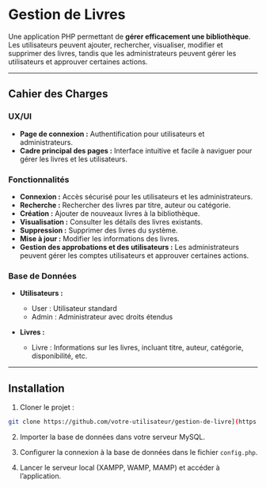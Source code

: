 # Gestion de Livres

Une application PHP permettant de **gérer efficacement une bibliothèque**.  
Les utilisateurs peuvent ajouter, rechercher, visualiser, modifier et supprimer des livres, tandis que les administrateurs peuvent gérer les utilisateurs et approuver certaines actions.

---

## Cahier des Charges

### UX/UI

- **Page de connexion :** Authentification pour utilisateurs et administrateurs.  
- **Cadre principal des pages :** Interface intuitive et facile à naviguer pour gérer les livres et les utilisateurs.  

### Fonctionnalités

- **Connexion :** Accès sécurisé pour les utilisateurs et les administrateurs.  
- **Recherche :** Rechercher des livres par titre, auteur ou catégorie.  
- **Création :** Ajouter de nouveaux livres à la bibliothèque.  
- **Visualisation :** Consulter les détails des livres existants.  
- **Suppression :** Supprimer des livres du système.  
- **Mise à jour :** Modifier les informations des livres.  
- **Gestion des approbations et des utilisateurs :** Les administrateurs peuvent gérer les comptes utilisateurs et approuver certaines actions.  

### Base de Données

- **Utilisateurs :**  
    - User : Utilisateur standard  
    - Admin : Administrateur avec droits étendus  

- **Livres :**  
    - Livre : Informations sur les livres, incluant titre, auteur, catégorie, disponibilité, etc.  

---

## Installation

1. Cloner le projet :  
```bash
git clone https://github.com/votre-utilisateur/gestion-de-livre](https://github.com/dinhbachnguyen/Book-Storage.git
````

2. Importer la base de données dans votre serveur MySQL.

3. Configurer la connexion à la base de données dans le fichier `config.php`.

4. Lancer le serveur local (XAMPP, WAMP, MAMP) et accéder à l’application.




<!--
# Gestion de livres


# Notation

Pour commencer le projet, choisir le fichier "register.html" dans le "main" 
qui permet d'aller à la page de connexion principale.

--------------------------------------

# Cahier des charges

## Etat de réalisation

Tout-réalisé: 100%
Moitié-réalisé: 50%
Pas-réalisé: 0%

## UX/UI

- Page de connexion: 100%
- Cadre principal des pages: 100%

## Fonctionnaliés

- Connection: 100%
- Recherche: 100%
- Création: 100%
- Visualisation: 100%
- Suppression: 100%
- Mise à jour: 50% 
- Gestion des approbations et des utilisateurs: 0%

## Database

- Utilisateurs: 100%
    + User
    + Admin
- Books: 100%
    + Livre

--------------------------------------

# Database

## Script SQL PHPMyadmin:

CREATE DATABASE utilisateurs;
USE utilisateurs;

CREATE TABLE user(
id INT(11) AUTO_INCREMENT PRIMARY KEY,
login VARCHAR(255) NOT NULL,
password VARCHAR(255) NOT NULL);

CREATE TABLE admin(
id INT(11) AUTO_INCREMENT PRIMARY KEY,
login VARCHAR(255) NOT NULL,
password VARCHAR(255) NOT NULL);


CREATE DATABASE books;
USE books;

CREATE TABLE livre(
id INT(11) AUTO_INCREMENT PRIMARY KEY,
titre VARCHAR(255) NOT NULL,
auteur VARCHAR(255) NOT NULL,
annee VARCHAR(255) NOT NULL,
editeur VARCHAR(255) NOT NULL);

INSERT INTO livre (titre, auteur, annee, editeur)
VALUES ('Da Vinci Code','Dan Brown','2003','Jason Kaufman');
-->


